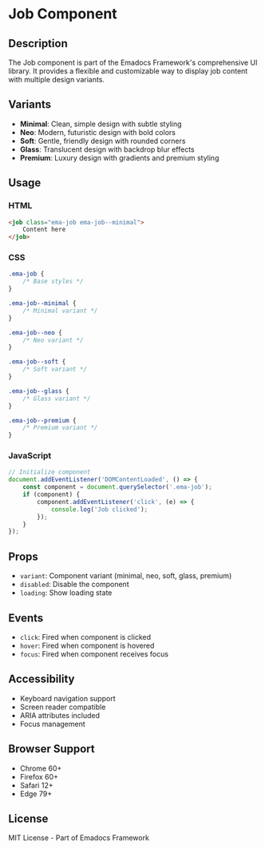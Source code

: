 # Job Component

## Description
The Job component is part of the Emadocs Framework's comprehensive UI library. It provides a flexible and customizable way to display job content with multiple design variants.

## Variants
- **Minimal**: Clean, simple design with subtle styling
- **Neo**: Modern, futuristic design with bold colors
- **Soft**: Gentle, friendly design with rounded corners
- **Glass**: Translucent design with backdrop blur effects
- **Premium**: Luxury design with gradients and premium styling

## Usage

### HTML
```html
<job class="ema-job ema-job--minimal">
    Content here
</job>
```

### CSS
```css
.ema-job {
    /* Base styles */
}

.ema-job--minimal {
    /* Minimal variant */
}

.ema-job--neo {
    /* Neo variant */
}

.ema-job--soft {
    /* Soft variant */
}

.ema-job--glass {
    /* Glass variant */
}

.ema-job--premium {
    /* Premium variant */
}
```

### JavaScript
```javascript
// Initialize component
document.addEventListener('DOMContentLoaded', () => {
    const component = document.querySelector('.ema-job');
    if (component) {
        component.addEventListener('click', (e) => {
            console.log('Job clicked');
        });
    }
});
```

## Props
- `variant`: Component variant (minimal, neo, soft, glass, premium)
- `disabled`: Disable the component
- `loading`: Show loading state

## Events
- `click`: Fired when component is clicked
- `hover`: Fired when component is hovered
- `focus`: Fired when component receives focus

## Accessibility
- Keyboard navigation support
- Screen reader compatible
- ARIA attributes included
- Focus management

## Browser Support
- Chrome 60+
- Firefox 60+
- Safari 12+
- Edge 79+

## License
MIT License - Part of Emadocs Framework
